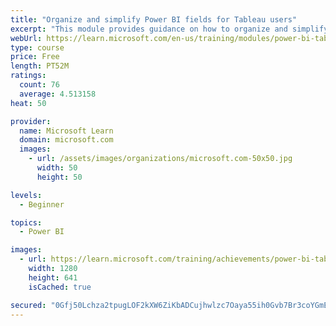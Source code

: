 ```yaml
---
title: "Organize and simplify Power BI fields for Tableau users"
excerpt: "This module provides guidance on how to organize and simplify your calculations."
webUrl: https://learn.microsoft.com/en-us/training/modules/power-bi-tableau-organize-fields/
type: course
price: Free
length: PT52M
ratings:
  count: 76
  average: 4.513158
heat: 50

provider:
  name: Microsoft Learn
  domain: microsoft.com
  images:
    - url: /assets/images/organizations/microsoft.com-50x50.jpg
      width: 50
      height: 50

levels:
  - Beginner

topics:
  - Power BI

images:
  - url: https://learn.microsoft.com/training/achievements/power-bi-tableau-organize-fields-social.png
    width: 1280
    height: 641
    isCached: true

secured: "0Gfj50Lchza2tpugLOF2kXW6ZiKbADCujhwlzc7Oaya55ih0Gvb7Br3coYGmEJ7RTi7j2aDvgLYLA1LOiiGfJrO1sc4FJGuEkmEIMtSiqXeB3sN+Fmi9G8nKMEf2NzZ9soY5/ppjqpLk32SofV9SQaY/7Gd3z+ayIrilpdyvrSdqxUzfM7pYkn5sIESzTwAzBIYgG9lFjpD7ZXe+pqdO+0MJJYYqTHMqcKhFtw1kfdCMVwJaxzpYxHbUhoTmiTM/YP3vRvHVvsIjMeKw2YrrL9x7M0vycQZgHjXx1/JJQPOLa6X5AxBQ6DEL/G1zVl/KmdJrxSaWyeR33/GVNV8AJsE+rbZ5Ux+Pp38Vq2sdEvFlizWpPJvK1Vn4/zX6AO9/o63IYhK92ynsie8PcIfgfWzTiqcAwGtwEtxFXq7+kto=;MVdCSxv6b+XjR7VWDpjWBA=="
---
```


